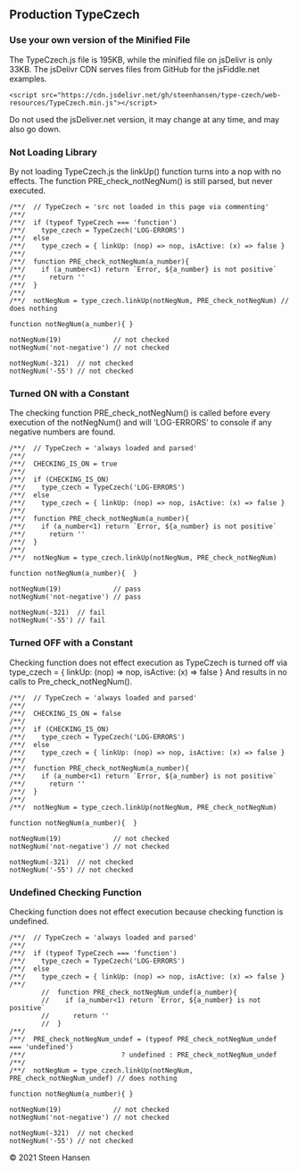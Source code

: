 



## Production TypeCzech

### Use your own version of the Minified File

The TypeCzech.js file is 195KB, while the minified file on jsDelivr is only 33KB. The jsDelivr CDN serves files from GitHub for the jsFiddle.net examples.    
```
<script src="https://cdn.jsdelivr.net/gh/steenhansen/type-czech/web-resources/TypeCzech.min.js"></script>
```

Do not used the jsDeliver.net version, it may change at any time, and may also go down.

### Not Loading Library
By not loading TypeCzech.js the linkUp() function turns into a nop with no effects. The function PRE_check_notNegNum() is still parsed, but never executed.
```
/**/  // TypeCzech = 'src not loaded in this page via commenting'
/**/
/**/  if (typeof TypeCzech === 'function')
/**/    type_czech = TypeCzech('LOG-ERRORS')
/**/  else
/**/    type_czech = { linkUp: (nop) => nop, isActive: (x) => false }
/**/  
/**/  function PRE_check_notNegNum(a_number){
/**/    if (a_number<1) return `Error, ${a_number} is not positive`
/**/      return ''
/**/  }
/**/  
/**/  notNegNum = type_czech.linkUp(notNegNum, PRE_check_notNegNum) // does nothing

function notNegNum(a_number){ }

notNegNum(19)             // not checked
notNegNum('not-negative') // not checked

notNegNum(-321)  // not checked
notNegNum('-55') // not checked
```

### Turned ON with a Constant
The checking function PRE_check_notNegNum() is called before every execution of the notNegNum() and will 'LOG-ERRORS' to console if any negative numbers are found. 
```
/**/  // TypeCzech = 'always loaded and parsed'
/**/
/**/  CHECKING_IS_ON = true
/**/
/**/  if (CHECKING_IS_ON) 
/**/    type_czech = TypeCzech('LOG-ERRORS')
/**/  else
/**/    type_czech = { linkUp: (nop) => nop, isActive: (x) => false }
/**/  
/**/  function PRE_check_notNegNum(a_number){
/**/    if (a_number<1) return `Error, ${a_number} is not positive`
/**/      return ''
/**/  }
/**/  
/**/  notNegNum = type_czech.linkUp(notNegNum, PRE_check_notNegNum)

function notNegNum(a_number){  }

notNegNum(19)             // pass
notNegNum('not-negative') // pass

notNegNum(-321)  // fail
notNegNum('-55') // fail
```


### Turned OFF with a Constant
Checking function does not effect execution as TypeCzech is turned off via 
type_czech = { linkUp: (nop) => nop, isActive: (x) => false }
And results in no calls to Pre_check_notNegNum().

```
/**/  // TypeCzech = 'always loaded and parsed'
/**/
/**/  CHECKING_IS_ON = false
/**/
/**/  if (CHECKING_IS_ON) 
/**/    type_czech = TypeCzech('LOG-ERRORS')
/**/  else
/**/    type_czech = { linkUp: (nop) => nop, isActive: (x) => false }
/**/  
/**/  function PRE_check_notNegNum(a_number){
/**/    if (a_number<1) return `Error, ${a_number} is not positive`
/**/      return ''
/**/  }
/**/  
/**/  notNegNum = type_czech.linkUp(notNegNum, PRE_check_notNegNum)

function notNegNum(a_number){  }

notNegNum(19)             // not checked
notNegNum('not-negative') // not checked

notNegNum(-321)  // not checked
notNegNum('-55') // not checked
```

### Undefined Checking Function 
Checking function does not effect execution because checking function is undefined.
```
/**/  // TypeCzech = 'always loaded and parsed'
/**/
/**/  if (typeof TypeCzech === 'function') 
/**/    type_czech = TypeCzech('LOG-ERRORS')
/**/  else
/**/    type_czech = { linkUp: (nop) => nop, isActive: (x) => false }
/**/  
        //  function PRE_check_notNegNum_undef(a_number){
        //    if (a_number<1) return `Error, ${a_number} is not positive`
        //      return ''
        //  }
/**/  
/**/  PRE_check_notNegNum_undef = (typeof PRE_check_notNegNum_undef === 'undefined') 
/**/                        ? undefined : PRE_check_notNegNum_undef
/**/  
/**/  notNegNum = type_czech.linkUp(notNegNum, PRE_check_notNegNum_undef) // does nothing

function notNegNum(a_number){ }

notNegNum(19)             // not checked
notNegNum('not-negative') // not checked

notNegNum(-321)  // not checked
notNegNum('-55') // not checked
```





&copy; 2021 Steen Hansen

